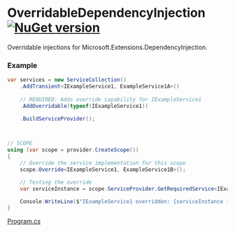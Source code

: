 # OverridableDependencyInjection [![NuGet version](https://badge.fury.io/nu/OverridableDependencyInjection.svg?7)](http://badge.fury.io/nu/OverridableDependencyInjection)
Overridable injections for Microsoft.Extensions.DependencyInjection.

### Example

```C#
var services = new ServiceCollection()
    .AddTransient<IExampleService1, ExampleService1A>()
    
    // REQUIRED: Adds override capability for IExampleService1
    .AddOverridable(typeof(IExampleService1))

    .BuildServiceProvider();



// SCOPE
using (var scope = provider.CreateScope())
{
    // Override the service implementation for this scope
    scope.Override<IExampleService1, ExampleService1B>();

    // Testing the override
    var serviceInstance = scope.ServiceProvider.GetRequiredService<IExampleService1>();

    Console.WriteLine($"IExampleService1 overridden: {serviceInstance is ExampleService1B}");
}
```

[Program.cs](https://github.com/mustaddon/OverridableDependencyInjection/blob/main/ExampleApp/Program.cs)
